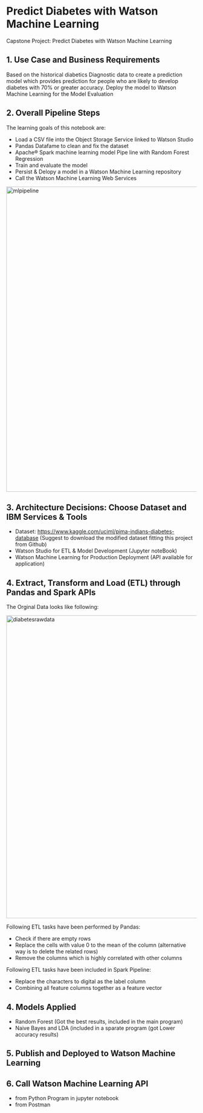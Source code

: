 # Predict Diabetes with Watson Machine Learning
Capstone Project: Predict Diabetes with Watson Machine Learning

## 1. Use Case and Business Requirements

Based on the historical diabetics Diagnostic data to create a prediction model which provides prediction for people who are likely to develop diabetes with 70% or greater accuracy. Deploy the model to Watson Machine Learning for the Model Evaluation 

## 2. Overall Pipeline Steps

The learning goals of this notebook are:

* Load a CSV file into the Object Storage Service linked to Watson Studio
* Pandas Datafame to clean and fix the dataset
* Apache® Spark machine learning model Pipe line with Random Forest Regression
* Train and evaluate the model
* Persist & Delopy a model in a Watson Machine Learning repository
* Call the Watson Machine Learning Web Services 

<img width="805" alt="mlpipeline" src="https://user-images.githubusercontent.com/18288611/51089850-6e24f000-1739-11e9-8597-2d0ace8773d9.png">

## 3. Architecture Decisions: Choose Dataset and IBM Services & Tools

* Dataset: https://www.kaggle.com/uciml/pima-indians-diabetes-database (Suggest to download the modified dataset fitting this project from Github) 
* Watson Studio for ETL & Model Development (Jupyter noteBook)
* Watson Machine Learning for Production Deployment (API available for application)

## 4. Extract, Transform and Load (ETL) through Pandas and Spark APIs

The Orginal Data looks like following: 

<img width="799" alt="diabetesrawdata" src="https://user-images.githubusercontent.com/18288611/51089896-e8557480-1739-11e9-978c-4035afb40fc3.png">

Following ETL tasks have been performed by Pandas:
* Check if there are empty rows
* Replace the cells with value 0 to the mean of the column (alternative way is to delete the related rows)
* Remove the columns which is highly correlated with other columns

Following ETL tasks have been included in Spark Pipeline:
* Replace the characters to digital as the label column
* Combining all feature columns together as a feature vector 

## 4. Models Applied

* Random Forest (Got the best results, included in the main program)
* Naive Bayes and LDA (included in a sparate program (got Lower accuracy results)

## 5. Publish and Deployed to Watson Machine Learning 


## 6. Call Watson Machine Learning API

* from Python Program in jupyter notebook 
* from Postman 














